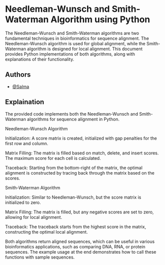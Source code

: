 
# Needleman-Wunsch and Smith-Waterman Algorithm using Python

The Needleman-Wunsch and Smith-Waterman algorithms are two fundamental techniques in bioinformatics for sequence alignment. The Needleman-Wunsch algorithm is used for global alignment, while the Smith-Waterman algorithm is designed for local alignment. This document provides Python implementations of both algorithms, along with explanations of their functionality.


## Authors

- [@Salma](https://www.github.com/Bioinformatician-dev)


## Explaination


The provided code implements both the Needleman-Wunsch and Smith-Waterman algorithms for sequence alignment in Python.

Needleman-Wunsch Algorithm

Initialization: A score matrix is created, initialized with gap penalties for the first row and column.

Matrix Filling: The matrix is filled based on match, delete, and insert scores. The maximum score for each cell is calculated.

Traceback: Starting from the bottom-right of the matrix, the optimal alignment is constructed by tracing back through the matrix based on the scores.

Smith-Waterman Algorithm

Initialization: Similar to Needleman-Wunsch, but the score matrix is initialized to zero.

Matrix Filling: The matrix is filled, but any negative scores are set to zero, allowing for local alignment.

Traceback: The traceback starts from the highest score in the matrix, constructing the optimal local alignment.

Both algorithms return aligned sequences, which can be useful in various bioinformatics applications, such as comparing DNA, RNA, or protein sequences. The example usage at the end demonstrates how to call these functions with sample sequences.